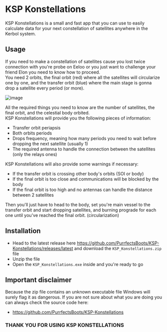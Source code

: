 # KSP Konstellations

KSP Konstellations is a small and fast app that you can use to easily calculate data for your next constellation of satellites anywhere in the Kerbol system.

## Usage
If you need to make a constellation of satellites cause you lost twice connection with you're probe on Eeloo or you just want to challenge your friend Elon you need to know how to proceed.<br>
You need 2 orbits, the final orbit (red) where all the satellites will circularize one by one, and the transfer orbit (blue) where the main stage is gonna drop a satellite every period (or more).

![image](https://user-images.githubusercontent.com/79790839/225386603-98a2ff86-2414-4592-895a-48718a19c13f.png)

All the required things you need to know are the number of satellites, the final orbit, and the celestial body orbited.<br>
KSP Konstellations will provide you the following pieces of information:
- Transfer orbit periapsis
- Both orbits periods
- Drops frequency, meaning how many periods you need to wait before dropping the next satellite (usually 1)
- The required antenna to handle the connection between the satellites (only the relays ones)

KSP Konstellations will also provide some warnings if necessary:
- If the transfer orbit is crossing other body's orbits (SOI or body)
- If the final orbit is too close and communications will be blocked by the body
- If the final orbit is too high and no antennas can handle the distance between 2 satellites

Then you'll just have to head to the body, set you're main vessel to the transfer orbit and start dropping satellites, and burning prograde for each one until you've reached the final orbit. (circularization)

## Installation

- Head to the latest release here https://github.com/PurrfectsBoots/KSP-Konstellations/releases/latest and download the `KSP_Konstellations.zip` file
- Unzip the file
- Open the `KSP_Konstellations.exe` inside and you're ready to go

## Important disclaimer
Because the zip file contains an unknown executable file Windows will surely flag it as dangerous. If you are not sure about what you are doing you can always check the source code here: 
- https://github.com/PurrfectsBoots/KSP-Konstellations

### THANK YOU FOR USING KSP KONSTELLATIONS
